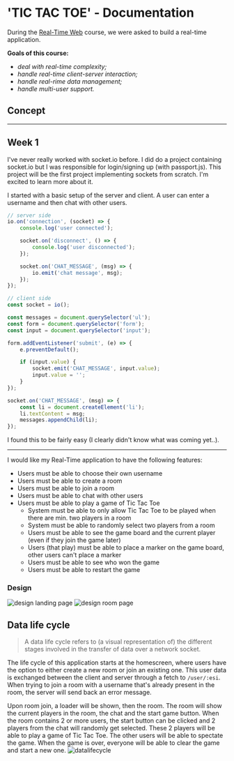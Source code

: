 # 'TIC TAC TOE' - Documentation

During the [Real-Time Web](https://github.com/cmda-minor-web/real-time-web-2223) course, we were asked to build a real-time application.

**Goals of this course:**

-   _deal with real-time complexity;_
-   _handle real-time client-server interaction;_
-   _handle real-rime data management;_
-   _handle multi-user support._

## Concept
---

## Week 1

I've never really worked with socket.io before. I did do a project containing socket.io but I was responsible for login/signing up (with passport.js). This project will be the first project implementing sockets from scratch. I'm excited to learn more about it.

I started with a basic setup of the server and client. A user can enter a username and then chat with other users.

```js
// server side
io.on('connection', (socket) => {
	console.log('user connected');

	socket.on('disconnect', () => {
		console.log('user disconnected');
	});

	socket.on('CHAT_MESSAGE', (msg) => {
		io.emit('chat message', msg);
	});
});
```

```js
// client side
const socket = io();

const messages = document.querySelector('ul');
const form = document.querySelector('form');
const input = document.querySelector('input');

form.addEventListener('submit', (e) => {
	e.preventDefault();

	if (input.value) {
		socket.emit('CHAT_MESSAGE', input.value);
		input.value = '';
	}
});

socket.on('CHAT_MESSAGE', (msg) => {
	const li = document.createElement('li');
	li.textContent = msg;
	messages.appendChild(li);
});
```

I found this to be fairly easy (I clearly didn't know what was coming yet..).

---

I would like my Real-Time application to have the following features:

-   Users must be able to choose their own username
-   Users must be able to create a room
-   Users must be able to join a room
-   Users must be able to chat with other users
-   Users must be able to play a game of Tic Tac Toe
    -   System must be able to only allow Tic Tac Toe to be played when there are min. two players in a room
    -   System must be able to randomly select two players from a room
    -   Users must be able to see the game board and the current player (even if they join the game later)
    -   Users (that play) must be able to place a marker on the game board, other users can't place a marker
    -   Users must be able to see who won the game
    -   Users must be able to restart the game

### Design
![design landing page](https://github.com/ninadepina/tic-tac-toe/assets/89778503/33cf9b82-1179-47b0-bf8e-7a2d79e4a719)
![design room page](https://github.com/ninadepina/tic-tac-toe/assets/89778503/5e61beb8-61ff-434d-9196-0a7123e4cde8)

## Data life cycle

> A data life cycle refers to (a visual representation of) the different stages involved in the transfer of data over a network socket.

The life cycle of this application starts at the homescreen, where users have the option to either create a new room or join an existing one. This user data is exchanged between the client and server through a fetch to `/user/:esi`. When trying to join a room with a username that's already present in the room, the server will send back an error message.

Upon room join, a loader will be shown, then the room. The room will show the current players in the room, the chat and the start game button. When the room contains 2 or more users, the start button can be clicked and 2 players from the chat will randomly get selected. These 2 players will be able to play a game of Tic Tac Toe. The other users will be able to spectate the game. When the game is over, everyone will be able to clear the game and start a new one.
![datalifecycle](https://github.com/ninadepina/tic-tac-toe/assets/89778503/3070fd8a-8f73-409d-9a81-65ad77796724)

